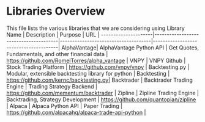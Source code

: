 # Libraries Overview # 
This file lists the various libraries that we are considering using
Library  Name        |            Description                |             Purpose                 |                     URL               |
---------------------|---------------------------------------|-------------------------------------|---------------------------------------|
AlphaVantage| AlphaVantage Python API | Get Quotes, Fundamentals, and other financial data | https://github.com/RomelTorres/alpha_vantage |
VNPY | VNPY Github | Stock Trading Platform | https://github.com/vnpy/vnpy |
Backtesting.py | Modular, extensible backtesting library for python | Backtesting | https://github.com/kernc/backtesting.py|
Backtrader | Backtrader Trading Engine | Trading Strategy Backend | https://github.com/mementum/backtrader | 
Zipline | Zipline Trading Engine | Backtrading, Strategy Development | https://github.com/quantopian/zipline |
Alpaca | Alpaca Python API | Paper Trading | https://github.com/alpacahq/alpaca-trade-api-python | 
